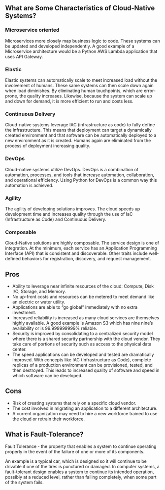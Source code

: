 ## What are Some Characteristics of Cloud-Native Systems?

### Microservice oriented
Microservices more closely map business logic to code. These systems can be updated and developed independently. A good example of a Microservice architecture would be a Python AWS Lambda application that uses API Gateway.

### Elastic
Elastic systems can automatically scale to meet increased load without the involvement of humans. These same systems can then scale down again when load diminishes. By eliminating human touchpoints, which are error-prone, the quality increases. Likewise, because the system can scale up and down for demand, it is more efficient to run and costs less.

### Continuous Delivery
Cloud-native systems leverage IAC (infrastructure as code) to fully define the infrastructure. This means that deployment can target a dynamically created environment and that software can be automatically deployed to a new environment as it is created. Humans again are eliminated from the process of deployment increasing quality.

### DevOps
Cloud-native systems utilize DevOps. DevOps is a combination of automation, processes, and tools that increase automation, collaboration, and operational efficiency. Using Python for DevOps is a common way this automation is achieved.

### Agility
The agility of developing solutions improves. The cloud speeds up development time and increases quality through the use of IaC (Infrastructure as Code) and Continuous Delivery.

### Composable
Cloud-Native solutions are highly composable. The service design is one of integration. At the minimum, each service has an Application Programming Interface (API) that is consistent and discoverable. Other traits include well-defined behaviors for registration, discovery, and request management.

## Pros
- Ability to leverage near infinite resources of the cloud: Compute, Disk I/O, Storage, and Memory.
- No up-front costs and resources can be metered to meet demand like an electric or water utility.
- Applications are able to “go global” immediately with no extra investment.
- Increased reliability is increased as many cloud services are themselves highly available. A good example is Amazon S3 which has nine nine’s availability or is 99.999999999% reliable.
- Security is improved by consolidating to a centralized security model where there is a shared security partnership with the cloud vendor. They take care of portions of security such as access to the physical data center.
- The speed applications can be developed and tested are dramatically improved. With concepts like IAC (Infrastructure as Code), complete replicas of a production environment can be provisioned, tested, and then destroyed. This leads to increased quality of software and speed in which software can be developed.

## Cons
- Risk of creating systems that rely on a specific cloud vendor.
- The cost involved in migrating an application to a different architecture.
- A current organization may need to hire a new workforce trained to use the cloud or retrain their workforce.

## What is Fault-Tolerance?
Fault Tolerance - the property that enables a system to continue operating properly in the event of the failure of one or more of its components.

An example is a typical car, which is designed so it will continue to be drivable if one of the tires is punctured or damaged.
In computer systems, a fault-tolerant design enables a system to continue its intended operation, possibly at a reduced level, rather than failing completely, when some part of the system fails.